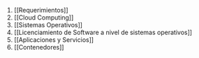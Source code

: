 
1. [[Requerimientos]]
2. [[Cloud Computing]]
3. [[Sistemas Operativos]]
4. [[Licenciamiento de Software a nivel de sistemas operativos]]
5. [[Aplicaciones y Servicios]]
6. [[Contenedores]]